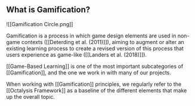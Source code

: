 ## What is Gamification?

![[Gamification Circle.png]]

Gamification is a process in which game design elements are used in non-game contexts ([[Deterding et al. (2011)]]), aiming to augment or alter an existing learning process to create a revised version of this process that users experience as game-like ([[Landers et al. (2018)]]).

[[Game-Based Learning]] is one of the most important subcategories of [[Gamification]], and the one we work in with many of our projects.

When working with [[Gamification]] principles, we regularly refer to the [[Octalysis Framework]] as a baseline of the different elements that make up the overall topic.